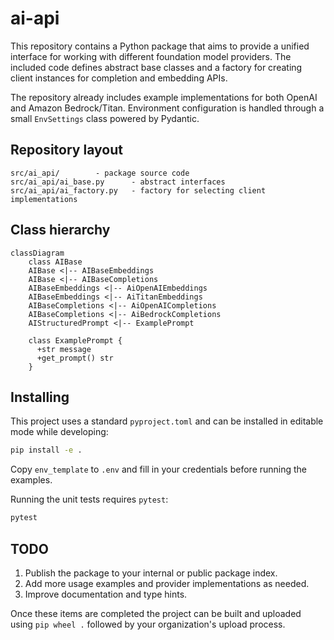 # ai-api

This repository contains a Python package that aims to provide a unified
interface for working with different foundation model providers.  The
included code defines abstract base classes and a factory for creating
client instances for completion and embedding APIs.

The repository already includes example implementations for both
OpenAI and Amazon Bedrock/Titan.  Environment configuration is handled
through a small `EnvSettings` class powered by Pydantic.

## Repository layout

```
src/ai_api/        - package source code
src/ai_api/ai_base.py      - abstract interfaces
src/ai_api/ai_factory.py   - factory for selecting client implementations
```

## Class hierarchy

```mermaid
classDiagram
    class AIBase
    AIBase <|-- AIBaseEmbeddings
    AIBase <|-- AIBaseCompletions
    AIBaseEmbeddings <|-- AiOpenAIEmbeddings
    AIBaseEmbeddings <|-- AiTitanEmbeddings
    AIBaseCompletions <|-- AiOpenAICompletions
    AIBaseCompletions <|-- AiBedrockCompletions
    AIStructuredPrompt <|-- ExamplePrompt

    class ExamplePrompt {
      +str message
      +get_prompt() str
    }
```

## Installing

This project uses a standard `pyproject.toml` and can be installed in
editable mode while developing:

```bash
pip install -e .
```

Copy `env_template` to `.env` and fill in your credentials before running the examples.

Running the unit tests requires `pytest`:

```bash
pytest
```

## TODO

1. Publish the package to your internal or public package index.
2. Add more usage examples and provider implementations as needed.
3. Improve documentation and type hints.

Once these items are completed the project can be built and uploaded using
`pip wheel .` followed by your organization's upload process.
